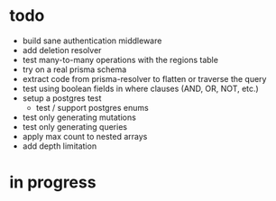 # todo

-   build sane authentication middleware
-   add deletion resolver
-   test many-to-many operations with the regions table
-   try on a real prisma schema
-   extract code from prisma-resolver to flatten or traverse the query
-   test using boolean fields in where clauses (AND, OR, NOT, etc.)
-   setup a postgres test
    -   test / support postgres enums
-   test only generating mutations
-   test only generating queries
-   apply max count to nested arrays
-   add depth limitation

# in progress
